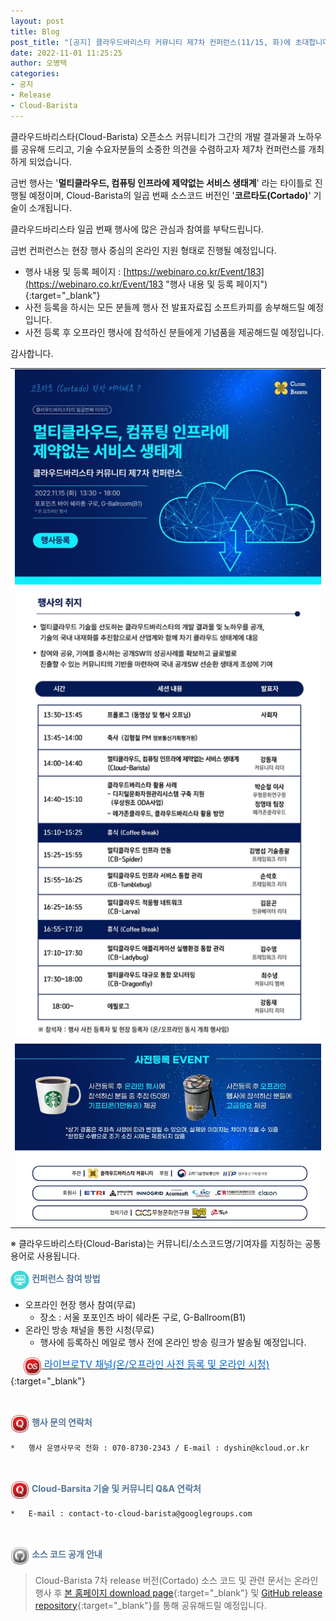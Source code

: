```yaml
---
layout: post
title: Blog
post_title: "[공지] 클라우드바리스타 커뮤니티 제7차 컨퍼런스(11/15, 화)에 초대합니다"
date: 2022-11-01 11:25:25
author: 오병택
categories: 
- 공지
- Release
- Cloud-Barista
---
```


클라우드바리스타(Cloud-Barista) 오픈소스 커뮤니티가 그간의 개발 결과물과 노하우를 공유해 드리고, 기술 수요자분들의 소중한 의견을 수렴하고자 제7차 컨퍼런스를 개최하게 되었습니다.
<br>

금번 행사는 '**멀티클라우드, 컴퓨팅 인프라에 제약없는 서비스 생태계**' 라는 타이틀로 진행될 예정이며, Cloud-Barista의 일곱 번째 소스코드 버전인 '**코르타도(Cortado)**' 기술이 소개됩니다.
<br>

클라우드바리스타 일곱 번째 행사에 많은 관심과 참여를 부탁드립니다.
<br>
<!--more-->

금번 컨퍼런스는 현장 행사 중심의 온라인 지원 형태로 진행될 예정입니다.
  - 행사 내용 및 등록 페이지 : [https://webinaro.co.kr/Event/183](https://webinaro.co.kr/Event/183 "행사 내용 및 등록 페이지"){:target="_blank"}
  - 사전 등록을 하시는 모든 분들께 행사 전 발표자료집 소프트카피를 송부해드릴 예정입니다.
  - 사전 등록 후 오프라인 행사에 참석하신 분들에게 기념품을 제공해드릴 예정입니다.

감사합니다.
<br>

<center>
<table width="760" id="Table_01" border="0" cellspacing="0" cellpadding="0">
	<tbody>
    <tr>
		<td>
			<a href="https://webinaro.co.kr/Event/183" target="_blank"><img width="760" style="display: block;" alt="" src="/assets/img/blog/7th-conference/EDM-1-760x1658.jpg" border="0"></a>
        </td>
	</tr>
        <tr>
		<td>
			<a href="https://webinaro.co.kr/Event/183" target="_blank"><img width="760" style="display: block;" alt="" src="/assets/img/blog/7th-conference/EDM-2-760x457.jpg" border="0"></a>
        </td>
	</tr>
    </tbody>
</table>
</center>
 ※ 클라우드바리스타(Cloud-Barista)는 커뮤니티/소스코드명/기여자를 지칭하는 공통 용어로 사용됩니다.

<br>

<span style="color:#557799"><img src="/assets/img/blog/2nd-conference/screen_icon-icons.com_52924.png" width="30" height="30" style="border:0px;vertical-align:middle">
**컨퍼런스 참여 방법**
</span>

-   오프라인 현장 행사 참여(무료)
     - 장소 : 서울 포포인츠 바이 쉐라톤 구로, G-Ballroom(B1)
-	온라인 방송 채널을 통한 시청(무료)
     - 행사에 등록하신 메일로 행사 전에 온라인 방송 링크가 발송될 예정입니다.

&nbsp;&nbsp;&nbsp;&nbsp;
    [<img src="/assets/img/blog/2nd-conference/Lastfm-Icon_22087.png" width="30" height="30" style="border:0px;vertical-align:middle">
   <span style = "font-size:1.1em;  color: #0366CC;"> 라이브로TV 채널(온/오프라인 사전 등록 및 온라인 시청)</span>](https://webinaro.co.kr/Event/183 "라이브로TV 채널"){:target="_blank"}<br>

<br>

<span style="color:#557799"><img src="/assets/img/blog/2nd-conference/Quora-Icon_22095.png" width="30" height="30" style="border:0px;vertical-align:middle">
**행사 문의 연락처**
</span>
 
    *	행사 운영사무국 전화 : 070-8730-2343 / E-mail : dyshin@kcloud.or.kr

<br>

<span style="color:#557799"><img src="/assets/img/blog/2nd-conference/Quora-Icon_22095.png" width="30" height="30" style="border:0px;vertical-align:middle">
**Cloud-Barsita 기술 및 커뮤니티 Q&A 연락처**
</span>

    *	E-mail : contact-to-cloud-barista@googlegroups.com

<br>

<span style="color:#557799"><img src="/assets/img/blog/2nd-conference/Github-Icon_22102.png" width="30" height="30" style="border:0px;vertical-align:middle">
**소스 코드 공개 안내**
</span>

   > Cloud-Barista 7차 release 버전(Cortado) 소스 코드 및 관련 문서는 온라인 행사 후 [본 홈페이지 download page](https://cloud-barista.github.io/download/ "본 홈페이지 download page"){:target="_blank"}
    및 [GitHub release repository](https://github.com/cloud-barista/cloud-barista "Cloud-Barista release"){:target="_blank"}를 통해 공유해드릴 예정입니다.
